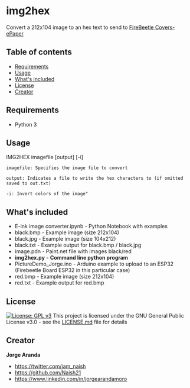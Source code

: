 # img2hex
Convert a 212x104 image to an hex text to send to [FireBeetle Covers-ePaper](https://www.dfrobot.com/wiki/index.php/FireBeetle_Covers-ePaper_Black%26White%26Red_Display_Module_SKU:_DFR0531)


## Table of contents

- [Requirements](#requirements)
- [Usage](#usage)
- [What's included](#whats-included)
- [License](#license)
- [Creator](#creator)


## Requirements

- Python 3


## Usage

IMG2HEX imagefile [output] [-i]

    imagefile: Specifies the image file to convert
  
    output: Indicates a file to write the hex characters to (if omitted saved to out.txt)
  
    -i: Invert colors of the image"


## What's included

- E-ink image converter.ipynb - Python Notebook with examples
- black.bmp                   - Example image (size 212x104)
- black.jpg                   - Example image (size 104x212)
- black.txt                   - Example output for black.bmp / black.jpg
- image.pdn                   - Paint.net file with images black/red
- **img2hex.py**              - **Command line python program**
- PictureDemo_Jorge.ino       - Arduino example to upload to an ESP32 (Firebeetle Board ESP32 in this particular case)
- red.bmp                     - Example image (size 212x104)
- red.txt                     - Example output for red.bmp


## License
[![License: GPL v3](https://img.shields.io/badge/License-GPLv3-blue.svg)](https://www.gnu.org/licenses/gpl-3.0)
This project is licensed under the GNU General Public License v3.0 - see the [LICENSE.md](https://github.com/Naish21/img2hex/blob/master/LICENSE) file for details


## Creator

**Jorge Aranda**

- <https://twitter.com/jam_naish>
- <https://github.com/Naish21>
- <https://www.linkedin.com/in/jorgearandamoro>
